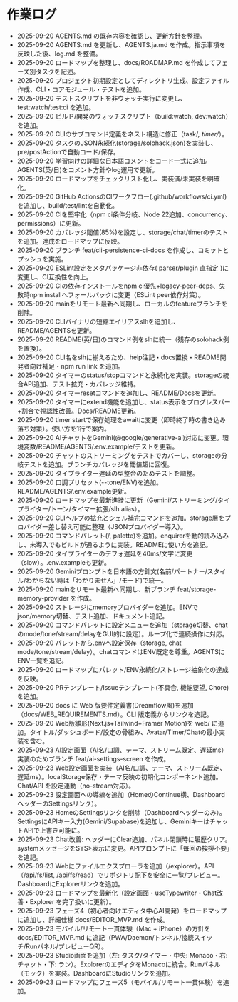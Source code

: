 # 作業ログ
- 2025-09-20 AGENTS.md の既存内容を確認し、更新方針を整理。
- 2025-09-20 AGENTS.md を更新し、AGENTS.ja.md を作成。指示事項を反映した後、log.md を整備。
- 2025-09-20 ロードマップを整理し、docs/ROADMAP.md を作成してフェーズ別タスクを記述。
- 2025-09-20 プロジェクト初期設定としてディレクトリ生成、設定ファイル作成、CLI・コアモジュール・テストを追加。
- 2025-09-20 テストスクリプトを非ウォッチ実行に変更し、test:watch/test:ci を追加。
- 2025-09-20 ビルド/開発のウォッチスクリプト（build:watch, dev:watch）を追加。
- 2025-09-20 CLIのサブコマンド定義をネスト構造に修正（task/*, timer/*）。
- 2025-09-20 タスクのJSON永続化(storage/solohack.json)を実装し、pre/postActionで自動ロード/保存。
- 2025-09-20 学習向けの詳細な日本語コメントをコード一式に追加。AGENTS(英/日)をコメント方針やlog運用で更新。
- 2025-09-20 ロードマップをチェックリスト化し、実装済/未実装を明確化。
- 2025-09-20 GitHub ActionsのCIワークフロー(.github/workflows/ci.yml)を追加し、build/test/lintを自動化。
- 2025-09-20 CIを堅牢化（npm ci条件分岐、Node 22追加、concurrency、permissions）に更新。
- 2025-09-20 カバレッジ閾値(85%)を設定し、storage/chat/timerのテストを追加。達成をロードマップに反映。
- 2025-09-20 ブランチ feat/cli-persistence-ci-docs を作成し、コミットとプッシュを実施。
- 2025-09-20 ESLint設定をメタパッケージ非依存( parser/plugin 直指定 )に変更し、CI互換性を向上。
- 2025-09-20 CIの依存インストールをnpm ci優先+legacy-peer-deps、失敗時npm installへフォールバックに変更（ESLint peer依存対策）。
- 2025-09-20 mainをリモート最新へ同期し、ローカルのfeatureブランチを削除。
- 2025-09-20 CLIバイナリの短縮エイリアスslhを追加し、README/AGENTSを更新。
- 2025-09-20 README(英/日)のコマンド例をslhに統一（残存のsolohack例を置換）。
- 2025-09-20 CLI名をslhに揃えるため、help注記・docs置換・README開発者向け補足・npm run link を追加。
- 2025-09-20 タイマーのstatus/stopコマンドと永続化を実装。storageの統合API追加、テスト拡充・カバレッジ維持。
- 2025-09-20 タイマーresetコマンドを追加し、README/Docsを更新。
- 2025-09-20 タイマーにextend機能を追加し、status表示をプログレスバー+割合で視認性改善。Docs/README更新。
- 2025-09-20 timer startで保存処理をawaitに変更（即時終了時の書き込み落ち対策）。使い方を1行で案内。
- 2025-09-20 AIチャットをGemini(@google/generative-ai)対応に変更。環境変数/README/AGENTS/.env.example/テストを更新。
- 2025-09-20 チャットのストリーミングをテストでカバーし、storageの分岐テストを追加。ブランチカバレッジを閾値超に回復。
- 2025-09-20 タイプライター遅延の型整合のためテストを調整。
- 2025-09-20 口調プリセット(--tone/ENV)を追加。README/AGENTS/.env.example更新。
- 2025-09-20 ロードマップを最新進捗に更新（Gemini/ストリーミング/タイプライター/トーン/タイマー拡張/slh alias）。
- 2025-09-20 CLIヘルプの拡充とシェル補完コマンドを追加。storage層をプロバイダー差し替え可能に整理（JSONプロバイダー導入）。
- 2025-09-20 コマンドパレット(/, palette)を追加。enquirerを動的読み込みし、未導入でもビルドが通るように実装。READMEに使い方を追記。
- 2025-09-20 タイプライターのデフォ遅延を40ms/文字に変更（slow）。.env.exampleも更新。
- 2025-09-20 Geminiプロンプトを日本語の方針文(名前/パートナー/スタイル/わからない時は「わかりません」/モード)で統一。
- 2025-09-20 mainをリモート最新へ同期し、新ブランチ feat/storage-memory-provider を作成。
- 2025-09-20 ストレージにmemoryプロバイダーを追加。ENVでjson/memory切替、テスト追加、ドキュメント追記。
- 2025-09-20 コマンドパレットに設定メニューを追加（storage切替、chatのmode/tone/stream/delayをGUI的に設定）。ループ化で連続操作に対応。
- 2025-09-20 パレットから.envへ設定保存（storage, chat mode/tone/stream/delay）。chatコマンドはENV既定を尊重。AGENTSにENV一覧を追記。
- 2025-09-20 ロードマップにパレット/ENV永続化/ストレージ抽象化の達成を反映。
- 2025-09-20 PRテンプレート/Issueテンプレート(不具合, 機能要望, Chore)を追加。
- 2025-09-20 docs に Web 版要件定義書(Dreamflow風)を追加（docs/WEB_REQUIREMENTS.md）。CLI 版定義からリンクを追記。
- 2025-09-20 Web版雛形(Next.js+Tailwind+Framer Motion)を web/ に追加。タイトル/ダッシュボード/設定の骨組み、Avatar/Timer/Chatの最小実装を含む。
- 2025-09-23 AI設定画面（AI名/口調、テーマ、ストリーム既定、遅延ms）実装のためブランチ feat/ai-settings-screen を作成。
- 2025-09-23 Web設定画面を実装（AI名/口調、テーマ、ストリーム既定、遅延ms）。localStorage保存・テーマ反映の初期化コンポーネント追加。Chat/API を設定連動（no-stream対応）。
- 2025-09-23 設定画面への導線を追加（HomeのContinue横、DashboardヘッダーのSettingsリンク）。
- 2025-09-23 HomeのSettingsリンクを削除（Dashboardヘッダーのみ）。SettingsにAPIキー入力(Gemini/Supabase)を追加し、GeminiキーはチャットAPIで上書き可能に。
- 2025-09-23 Chat改善: ヘッダーにClear追加、パネル閉鎖時に履歴クリア。systemメッセージをSYS>表示に変更。APIプロンプトに「毎回の挨拶不要」を追記。
- 2025-09-23 Webにファイルエクスプローラを追加（/explorer）。API（/api/fs/list, /api/fs/read）でリポジトリ配下を安全に一覧/プレビュー。DashboardにExplorerリンクを追加。
- 2025-09-23 ロードマップを最新化（設定画面・useTypewriter・Chat改善・Explorer を完了扱いに更新）。
- 2025-09-23 フェーズ4（初心者向けエディタ中心AI開発）をロードマップに追加し、詳細仕様 docs/EDITOR_MVP.md を作成。
- 2025-09-23 モバイル/リモート一貫体験（Mac + iPhone）の方針を docs/EDITOR_MVP.md に追記（PWA/Daemon/トンネル/接続スイッチ/Runパネル/プレビューQR）。
- 2025-09-23 Studio画面を追加（左: タスク/タイマー・中央: Monaco・右: チャット・下: ラン）。ExplorerのエディタをMonacoに統合。Runパネル（モック）を実装。DashboardにStudioリンクを追加。
- 2025-09-23 ロードマップにフェーズ5（モバイル/リモート一貫体験）を追加。
